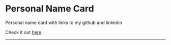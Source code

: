 # Personal Name Card

Personal name card with links to my github and linkedin

Check it out [here](https://jstep21.github.io/name-card-page/)

<hr>
